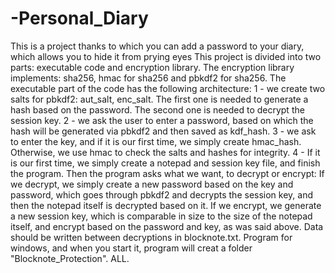 # -Personal_Diary
This is a project thanks to which you can add a password to your diary, which allows you to hide it from prying eyes
This project is divided into two parts: executable code and encryption library. The encryption library implements: sha256, hmac for sha256 and pbkdf2 for sha256.
The executable part of the code has the following architecture:
1 - we create two salts for pbkdf2: aut_salt, enc_salt. The first one is needed to generate a hash based on the password. The second one is needed to decrypt the session key.
2 - we ask the user to enter a password, based on which the hash will be generated via pbkdf2 and then saved as kdf_hash.
3 - we ask to enter the key, and if it is our first time, we simply create hmac_hash. Otherwise, we use hmac to check the salts and hashes for integrity.
4 - If it is our first time, we simply create a notepad and session key file, and finish the program. Then the program asks what we want, to decrypt or encrypt:
If we decrypt, we simply create a new password based on the key and password, which goes through pbkdf2 and decrypts the session key, and then the notepad itself is decrypted based on it.
If we encrypt, we generate a new session key, which is comparable in size to the size of the notepad itself, and encrypt based on the password and key, as was said above.
Data should be written between decryptions in blocknote.txt.
Program for windows, and when you start it, program will creat a folder "Blocknote_Protection".
ALL.
